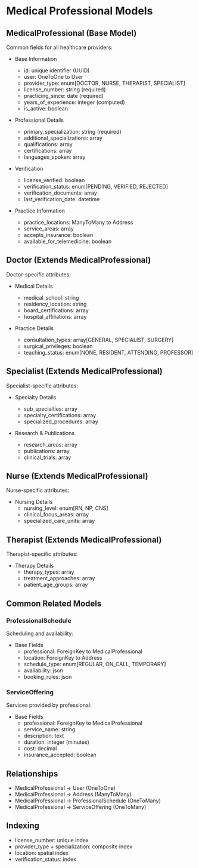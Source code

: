 # Medical Professional Models

## MedicalProfessional (Base Model)
Common fields for all healthcare providers:
- Base Information
  - id: unique identifier (UUID)
  - user: OneToOne to User
  - provider_type: enum[DOCTOR, NURSE, THERAPIST, SPECIALIST]
  - license_number: string (required)
  - practicing_since: date (required)
  - years_of_experience: integer (computed)
  - is_active: boolean
  
- Professional Details
  - primary_specialization: string (required)
  - additional_specializations: array
  - qualifications: array
  - certifications: array
  - languages_spoken: array
  
- Verification
  - license_verified: boolean
  - verification_status: enum[PENDING, VERIFIED, REJECTED]
  - verification_documents: array
  - last_verification_date: datetime
  
- Practice Information
  - practice_locations: ManyToMany to Address
  - service_areas: array
  - accepts_insurance: boolean
  - available_for_telemedicine: boolean

## Doctor (Extends MedicalProfessional)
Doctor-specific attributes:
- Medical Details
  - medical_school: string
  - residency_location: string
  - board_certifications: array
  - hospital_affiliations: array
  
- Practice Details
  - consultation_types: array[GENERAL, SPECIALIST, SURGERY]
  - surgical_privileges: boolean
  - teaching_status: enum[NONE, RESIDENT, ATTENDING, PROFESSOR]

## Specialist (Extends MedicalProfessional)
Specialist-specific attributes:
- Specialty Details
  - sub_specialties: array
  - specialty_certifications: array
  - specialized_procedures: array
  
- Research & Publications
  - research_areas: array
  - publications: array
  - clinical_trials: array

## Nurse (Extends MedicalProfessional)
Nurse-specific attributes:
- Nursing Details
  - nursing_level: enum[RN, NP, CNS]
  - clinical_focus_areas: array
  - specialized_care_units: array

## Therapist (Extends MedicalProfessional)
Therapist-specific attributes:
- Therapy Details
  - therapy_types: array
  - treatment_approaches: array
  - patient_age_groups: array

## Common Related Models

### ProfessionalSchedule
Scheduling and availability:
- Base Fields
  - professional: ForeignKey to MedicalProfessional
  - location: ForeignKey to Address
  - schedule_type: enum[REGULAR, ON_CALL, TEMPORARY]
  - availability: json
  - booking_rules: json

### ServiceOffering
Services provided by professional:
- Base Fields
  - professional: ForeignKey to MedicalProfessional
  - service_name: string
  - description: text
  - duration: integer (minutes)
  - cost: decimal
  - insurance_accepted: boolean

## Relationships
- MedicalProfessional -> User (OneToOne)
- MedicalProfessional -> Address (ManyToMany)
- MedicalProfessional -> ProfessionalSchedule (OneToMany)
- MedicalProfessional -> ServiceOffering (OneToMany)

## Indexing
- license_number: unique index
- provider_type + specialization: composite index
- location: spatial index
- verification_status: index
